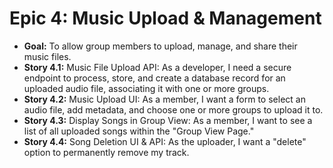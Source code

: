# Epic 4: Music Upload & Management

- **Goal:** To allow group members to upload, manage, and share their music files.
- **Story 4.1:** Music File Upload API: As a developer, I need a secure endpoint to process, store, and create a database record for an uploaded audio file, associating it with one or more groups.
- **Story 4.2:** Music Upload UI: As a member, I want a form to select an audio file, add metadata, and choose one or more groups to upload it to.
- **Story 4.3:** Display Songs in Group View: As a member, I want to see a list of all uploaded songs within the "Group View Page."
- **Story 4.4:** Song Deletion UI & API: As the uploader, I want a "delete" option to permanently remove my track.

